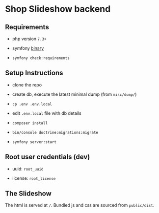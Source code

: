 # Shop Slideshow backend

## Requirements

- php version `7.3+`

- symfony [binary](https://symfony.com/download)

- `symfony check:requirements`

## Setup Instructions

- clone the repo

- create db, execute the latest minimal dump (from `misc/dump/`)

- `cp .env .env.local`

- edit `.env.local` file with db details

- `composer install`

- `bin/console doctrine:migrations:migrate`

- `symfony server:start`

## Root user credentials (dev)

- uuid: `root_uuid`

- license: `root_license`


## The Slideshow

The html is served at `/`. Bundled js and css are sourced from `public/dist`.
